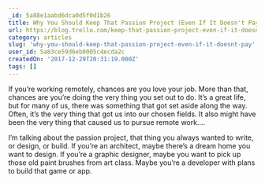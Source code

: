 ```yaml
---
_id: 5a88e1aabd6dca0d5f0d1b26
title: Why You Should Keep That Passion Project (Even If It Doesn't Pay)
url: https://blog.trello.com/keep-that-passion-project-even-if-it-doesnt-pay
category: articles
slug: 'why-you-should-keep-that-passion-project-even-if-it-doesnt-pay'
user_id: 5a83ce59d6eb0005c4ecda2c
createdOn: '2017-12-29T20:31:19.000Z'
tags: []
---
```


If you’re working remotely, chances are you love your job. More than that, chances are you’re doing the very thing you set out to do. It’s a great life, but for many of us, there was something that got set aside along the way. Often, it’s the very thing that got us into our chosen fields. It also might have been the very thing that caused us to pursue remote work....

I’m talking about the passion project, that thing you always wanted to write, or design, or build. If you’re an architect, maybe there’s a dream home you want to design. If you’re a graphic designer, maybe you want to pick up those old paint brushes from art class. Maybe you’re a developer with plans to build that game or app.
